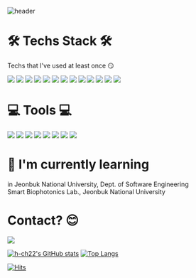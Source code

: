 ![header](https://capsule-render.vercel.app/api?type=slice&color=auto&height=300&section=header&text=Hi%20There!👋🏻&fontSize=90)

🛠 Techs Stack 🛠
=
Techs that I've used at least once 😏

<img src="https://img.shields.io/badge/C-29368d?style=flat-square&logo=C&logoColor=white"/></a>
<img src="https://img.shields.io/badge/C++-00599C?style=flat-square&logo=C%2B%2B&logoColor=white"/></a>
<img src="https://img.shields.io/badge/c%23-%23239120.svg?style=flat-square&logo=c-sharp&logoColor=white"/></a>
<img src="https://img.shields.io/badge/Java-db8036?style=flat-square&logo=Java&logoColor=white"/></a>
<img src="https://img.shields.io/badge/Swift-df5d43?style=flat-square&logo=Swift&logoColor=white"/></a>
<img src="https://img.shields.io/badge/Kotlin-df5d43?style=flat-square&logo=Kotlin&logoColor=white"/></a>
<img src="https://img.shields.io/badge/Python-3766AB?style=flat-square&logo=Python&logoColor=white"/></a>
<img src="https://img.shields.io/badge/PHP-777BB4?style=flat-square&logo=PHP&logoColor=white"/></a>
<img src="https://img.shields.io/badge/JavaScript-dda543?style=flat-square&logo=JavaScript&logoColor=white"/></a>
<img src="https://img.shields.io/badge/Unity-000000?style=flat-square&logo=Unity&logoColor=white"/></a>
<img src="https://img.shields.io/badge/-Unreal%20Engine-0E1128?style=flat&logo=Unreal%20Engine"/></a>
<img src="https://img.shields.io/badge/PyTorch-EE4C2C?style=flat-square&logo=PyTorch&logoColor=white"></a>
<img src="https://img.shields.io/badge/TensorFlow-FF6F00?style=flat-square&logo=TensorFlow&logoColor=white"></a>


💻 Tools 💻
=
<img src="https://img.shields.io/badge/Visual%20Studio-5C2D91?style=flat-square&logo=Visual%20Studio&logoColor=white"/></a>
<img src="https://img.shields.io/badge/Visual%20Studio%20Code-007ACC?style=flat-square&logo=Visual%20Studio%20Code&logoColor=white"/></a>
<img src="https://img.shields.io/badge/Xcode-147EFB?style=flat-square&logo=Xcode&logoColor=white"/></a>
<img src="https://img.shields.io/badge/Android%20Studio-3DDC84?style=flat-square&logo=Android%20Studio&logoColor=white"/></a>
<img src="https://img.shields.io/badge/IntelliJ%20IDEA-000000?style=flat-square&logo=IntelliJ%20IDEA&logoColor=white"/></a>
<img src="https://img.shields.io/badge/CLion-000000?style=flat-square&logo=CLion&logoColor=white"/></a>
<img src="https://img.shields.io/badge/PyCharm-000000?style=flat-square&logo=PyCharm&logoColor=white"/></a>
<img src="https://img.shields.io/badge/WebStorm-000000?style=flat-square&logo=WebStorm&logoColor=white"/></a>

🌱 I'm currently learning
=
in Jeonbuk National University, Dept. of Software Engineering</br>
Smart Biophotonics Lab., Jeonbuk National University</br>

Contact? 😊
=
<img src="https://img.shields.io/badge/ckdwls9460@gmail.com-cd4e3d?style=flat-square&logo=Gmail&logoColor=white"/></a>

[![h-ch22's GitHub stats](https://github-readme-stats.vercel.app/api?username=h-ch22)](https://github.com/h-ch22/github-readme-stats)
[![Top Langs](https://github-readme-stats.vercel.app/api/top-langs/?username=h-ch22)](https://github.com/h-ch22/github-readme-stats)

[![Hits](https://hits.seeyoufarm.com/api/count/incr/badge.svg?url=https%3A%2F%2Fgithub.com%2Fh-ch22%2Fhit-counter&count_bg=%2379C83D&title_bg=%23555555&icon=&icon_color=%23E7E7E7&title=hits&edge_flat=false)](https://hits.seeyoufarm.com)

